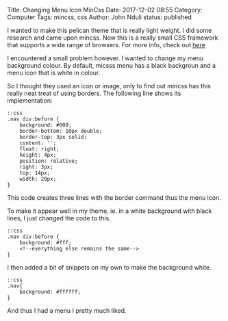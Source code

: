 Title: Changing Menu Icon MinCss
Date: 2017-12-02 08:55
Category: Computer
Tags: mincss, css
Author: John Nduli
status: published

I wanted to make this pelican theme that is really light weight. I
did some research and came upon mincss. Now this is a really small
CSS framework that supports a wide range of browsers. For more
info, check out [here](https://github.com/owenversteeg/min/tree/gh-pages/compiled)

I encountered a small problem however. I wanted to change my menu
background colour. By default, micsss menu has a black backgroun
and a menu icon that is white in colour.

So I thought they used an icon or image, only to find out mincss
has this really neat treat of using borders. The following line
shows its implementation:

    ::css
    .nav div:before {
        background: #000;
        border-bottom: 10px double;
        border-top: 3px solid;
        content: '';
        float: right;
        height: 4px;
        position: relative;
        right: 3px;
        top: 14px;
        width: 20px;
    }

This code creates three lines with the border command thus the
menu icon.

To make it appear well in my theme, ie. in a white background with
black lines, I just changed the code to this.

    ::css
    .nav div:before {
        background: #fff;
        <!--everything else remains the same-->
    }

I then added a bit of snippets on my own to make the background
white.

    ::css
    .nav{
        background: #ffffff;
    }

And thus I had a menu I pretty much liked.
